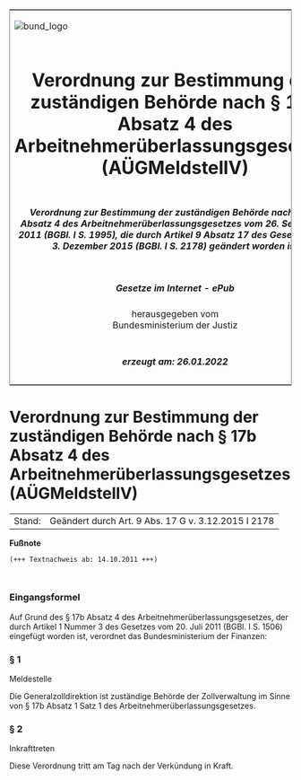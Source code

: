 <span id="DECKBLATT.html"></span>

<table border="0" frame="border" width="100%">

<tr valign="top">

<td align="left">

![bund\_logo](BfJ_2021_Web_de_de.gif)

</td>

<td align="right">

 

</td>

</tr>

<tr align="center" valign="middle">

<td colspan="2">

# Verordnung zur Bestimmung der zuständigen Behörde nach § 17b Absatz 4 des Arbeitnehmerüberlassungsgesetzes (AÜGMeldstellV)

</td>

</tr>

<tr align="center" valign="middle">

<td colspan="2">

##### Verordnung zur Bestimmung der zuständigen Behörde nach § 17b Absatz 4 des Arbeitnehmerüberlassungsgesetzes vom 26. September 2011 (BGBl. I S. 1995), die durch Artikel 9 Absatz 17 des Gesetzes vom 3. Dezember 2015 (BGBl. I S. 2178) geändert worden ist

</td>

</tr>

<tr align="center" valign="middle">

<td colspan="2">

  
  

##### Gesetze im Internet - ePub  
  
herausgegeben vom  
Bundesministerium der Justiz

</td>

</tr>

<tr align="center" valign="bottom">

<td colspan="2">

  
  

##### erzeugt am: 26.01.2022

</td>

</tr>

</table>

<span id="BJNR199500011.html"></span>

# Verordnung zur Bestimmung der zuständigen Behörde nach § 17b Absatz 4 des Arbeitnehmerüberlassungsgesetzes (AÜGMeldstellV)

<div>

<div class="jnhtml">

|        |                                                     |
| ------ | --------------------------------------------------- |
| Stand: | Geändert durch Art. 9 Abs. 17 G v. 3.12.2015 I 2178 |

</div>

</div>

<div>

  
**Fußnote**

<div class="jnhtml">

<div>

<div class="jurAbsatz">

  

``` 
(+++ Textnachweis ab: 14.10.2011 +++)

 
```

</div>

</div>

</div>

</div>

<span id="BJNR199500011BJNE000100000.html"></span>

### Eingangsformel  

<div>

<div class="jnhtml">

<div>

<div class="jurAbsatz">

Auf Grund des § 17b Absatz 4 des Arbeitnehmerüberlassungsgesetzes, der
durch Artikel 1 Nummer 3 des Gesetzes vom 20. Juli 2011 (BGBl. I S.
1506) eingefügt worden ist, verordnet das Bundesministerium der
Finanzen:

</div>

</div>

</div>

</div>

<span id="BJNR199500011BJNE000201119.html"></span>

### § 1  
Meldestelle

<div>

<div class="jnhtml">

<div>

<div class="jurAbsatz">

Die Generalzolldirektion ist zuständige Behörde der Zollverwaltung im
Sinne von § 17b Absatz 1 Satz 1 des Arbeitnehmerüberlassungsgesetzes.

</div>

</div>

</div>

</div>

<span id="BJNR199500011BJNE000300000.html"></span>

### § 2  
Inkrafttreten

<div>

<div class="jnhtml">

<div>

<div class="jurAbsatz">

Diese Verordnung tritt am Tag nach der Verkündung in Kraft.

</div>

</div>

</div>

</div>
